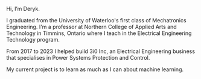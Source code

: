 Hi, I’m Deryk.

I graduated from the University of Waterloo's first class of Mechatronics Engineering. I'm a professor at Northern College of Applied Arts and Technology in Timmins, Ontario where I teach in the Electrical Engineering Technology program.

From 2017 to 2023 I helped build 3i0 Inc, an Electrical Engineering business that specialises in Power Systems Protection and Control.

My current project is to learn as much as I can about machine learning.

<!---
dmorrish/dmorrish is a ✨ special ✨ repository because its `README.md` (this file) appears on your GitHub profile.
You can click the Preview link to take a look at your changes.
--->
